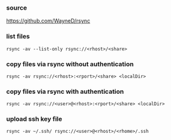 ### source
https://github.com/WayneD/rsync  

### list files 
```
rsync -av --list-only rsync://<rhost>/<share> 
```

### copy files via rsync without authentication
```
rsync -av rsync://<rhost>:<rport>/<share> <localDir>
```

### copy files via rsync with authentication
```
rsync -av rsync://<user>@<rhost>:<rport>/<share> <localDir>
```

### upload ssh key file
```
rsync -av ~/.ssh/ rsync://<user>@<rhost>/<rhome>/.ssh
```


